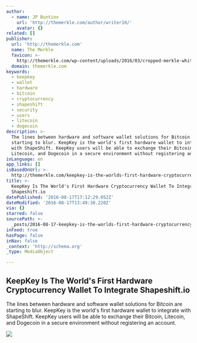 ```yaml
---
author:
  - name: JP Buntinx
    url: 'http://themerkle.com/author/writer10/'
    avatar: {}
related: []
publisher:
  url: 'http://themerkle.com'
  name: The Merkle
  favicon: >-
    http://themerkle.com/wp-content/uploads/2016/03/cropped-merkle-white-1-192x192.png
  domain: themerkle.com
keywords:
  - keepkey
  - wallet
  - hardware
  - bitcoin
  - cryptocurrency
  - shapeshift
  - security
  - users
  - litecoin
  - dogecoin
description: >-
  The lines between hardware and software wallet solutions for Bitcoin are
  starting to blur. KeepKey is the world's first hardware wallet to integrate
  with ShapeShift. KeepKey users will be able to exchange their Bitcoin,
  Litecoin, and Dogecoin in a secure environment without registering an account.
inLanguage: en
app_links: []
isBasedOnUrl: >-
  http://themerkle.com/keepkey-is-the-worlds-first-hardware-cryptocurrency-wallet-to-integrate-shapeshift-io/
title: >-
  KeepKey Is The World's First Hardware Cryptocurrency Wallet To Integrate
  Shapeshift.io
datePublished: '2016-08-17T17:12:29.052Z'
dateModified: '2016-08-17T13:49:38.220Z'
via: {}
starred: false
sourcePath: >-
  _posts/2016-08-17-keepkey-is-the-worlds-first-hardware-cryptocurrency-wallet.md
inFeed: true
hasPage: false
inNav: false
_context: 'http://schema.org'
_type: MediaObject

---
```

<article style=""><h1>KeepKey Is The World's First Hardware Cryptocurrency Wallet To Integrate Shapeshift.io</h1><p>The lines between hardware and software wallet solutions for Bitcoin are starting to blur. KeepKey is the world's first hardware wallet to integrate with ShapeShift. KeepKey users will be able to exchange their Bitcoin, Litecoin, and Dogecoin in a secure environment without registering an account.</p><img src="http://themerkle.com/wp-content/uploads/2016/08/KeepKey-Shapeshift.jpg" /></article>